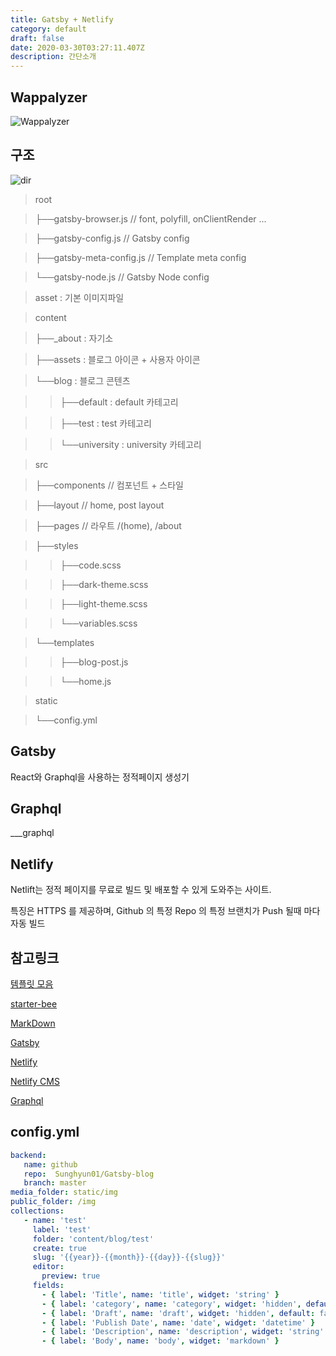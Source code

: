 ```yaml
---
title: Gatsby + Netlify
category: default
draft: false
date: 2020-03-30T03:27:11.407Z
description: 간단소개
---
```

## Wappalyzer

![Wappalyzer](/img/캡처.png "Wappalyzer")

## 구조

![dir](/img/dir.png "dir")

>root

>├──gatsby-browser.js // font, polyfill, onClientRender ...

>├──gatsby-config.js // Gatsby config

>├──gatsby-meta-config.js // Template meta config

>└──gatsby-node.js // Gatsby Node config

>asset : 기본 이미지파일

>content

>├──_about : 자기소

>├──assets : 블로그 아이콘 + 사용자 아이콘

>└──blog : 블로그 콘텐츠

>    >├──default : default 카테고리

>    >├──test : test 카테고리

>    >└──university : university 카테고리 

>src

>├──components // 컴포넌트 + 스타일

>├──layout // home, post layout

>├──pages // 라우트 /(home), /about

>├──styles

>    >├──code.scss

>    >├──dark-theme.scss

>    >├──light-theme.scss

>    >└──variables.scss

>└──templates

>    >├──blog-post.js

>    >└──home.js

>static

>└──config.yml

## Gatsby

React와 Graphql을 사용하는 정적페이지 생성기

## Graphql

___graphql

## Netlify

Netlift는 정적 페이지를 무료로 빌드 및 배포할 수 있게 도와주는 사이트.

 특징은 HTTPS 를 제공하며, Github 의 특정 Repo 의 특정 브랜치가 Push 될때 마다 자동 빌드

## 참고링크

<a href="https://www.gatsbyjs.org/showcase/?filters[0]=Featured">템플릿 모음</a>

<a href="https://github.com/JaeYeopHan/gatsby-starter-bee">starter-bee</a>

<a href="https://gist.github.com/ihoneymon/652be052a0727ad59601">MarkDown</a>

<a href="https://www.gatsbyjs.org/">Gatsby</a>

<a href="https://app.netlify.com/">Netlify</a>

<a href="https://www.netlifycms.org/">Netlify CMS</a>

<a href="https://graphql.org/">Graphql</a>

## config.yml

```yaml
backend:
   name: github
   repo:  Sunghyun01/Gatsby-blog
   branch: master
media_folder: static/img
public_folder: /img
collections:
   - name: 'test'
     label: 'test'
     folder: 'content/blog/test'
     create: true
     slug: '{{year}}-{{month}}-{{day}}-{{slug}}'
     editor:
       preview: true
     fields:
       - { label: 'Title', name: 'title', widget: 'string' }
       - { label: 'category', name: 'category', widget: 'hidden', default: 'test'}
       - { label: 'Draft', name: 'draft', widget: 'hidden', default: false}
       - { label: 'Publish Date', name: 'date', widget: 'datetime' }
       - { label: 'Description', name: 'description', widget: 'string' }
       - { label: 'Body', name: 'body', widget: 'markdown' }
```